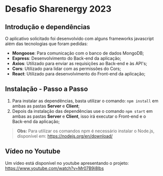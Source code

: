 # Desafio Sharenergy 2023

## Introdução e dependências

O aplicativo solicitado foi desenvolvido com alguns frameworks javascript além das tecnologias que foram pedidas:

- **Mongoose**: Para comunicação com o banco de dados MongoDB;
- **Express**: Desenvolvimento do Back-end da aplicação;
- **Axios**: Utilizado para enviar as requisições ao Back-end e às API's;
- **Cors**: Utilizado para lidar com as permissões do Cors;
- **React**: Utilizado para desenvolvimento do Front-end da aplicação;

## Instalação - Passo a Passo

1. Para instalar as dependências, basta utilizar o comando: `npm install` em ambas as pastas **Server** e **Client**;
2. Depois da instalação das dependências use o comando `npm start` em ambas as pastas **Server** e **Client**, isso irá executar o Front-end e o Back-end da aplicação;

> **Obs:** Para utilizar os comandos npm é necessário instalar o Node.js, disponível em: https://nodejs.org/en/download/

## Vídeo no Youtube

Um vídeo está disponível no youtube apresentando o projeto: https://www.youtube.com/watch?v=Mr07B9i8Ibs
